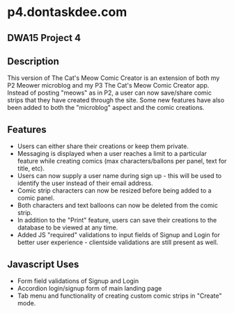 p4.dontaskdee.com
=================

DWA15 Project 4
---------------

Description
-----------
This version of The Cat's Meow Comic Creator is an extension of both my P2 Meower microblog and my P3 The Cat's Meow Comic Creator app.  Instead of posting "meows" as in P2, a user can now save/share comic strips that they have created through the site.  Some new features have also been added to both the "microblog" aspect and the comic creations.

Features
--------
* Users can either share their creations or keep them private.
* Messaging is displayed when a user reaches a limit to a particular feature while creating comics (max characters/ballons per panel, text for title, etc).
* Users can now supply a user name during sign up - this will be used to identify the user instead of their email address.
* Comic strip characters can now be resized before being added to a comic panel.
* Both characters and text balloons can now be deleted from the comic strip.
* In addition to the "Print" feature, users can save their creations to the database to be viewed at any time.
* Added JS "required" validations to input fields of Signup and Login for better user experience - clientside validations are still present as well.

Javascript Uses
---------------
* Form field validations of Signup and Login
* Accordion login/signup form of main landing page
* Tab menu and functionality of creating custom comic strips in "Create" mode.
